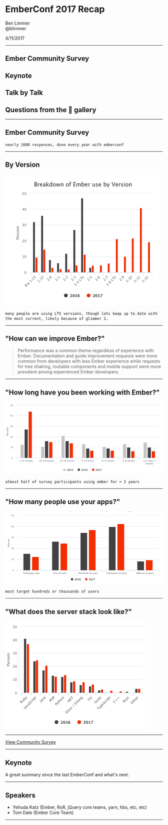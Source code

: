 # EmberConf 2017 Recap

Ben Limmer  
@blimmer

4/11/2017

---

## Ember Community Survey
## Keynote
## Talk by Talk
## Questions from the :peanuts: gallery

***

## Ember Community Survey

```notes
nearly 1600 responses, done every year with emberconf
```

---

## By Version

![](/images/survey/by_version.png)

```notes
many people are using LTS versions, though lots keep up to date with the most current, likely because of glimmer 2.
```

---

## "How can we improve Ember?"

> Performance was a common theme regardless of experience with Ember. Documentation and guide improvement requests were more common from developers with less Ember experience while requests for tree shaking, routable components and mobile support were more prevalent among experienced Ember developers.

---

## "How long have you been working with Ember?"

![](/images/survey/how_long_using_ember.png)

```notes
almost half of survey participants using ember for > 2 years
```

---
## "How many people use your apps?"

![](/images/survey/how_many_people_use.png)

```notes
most target hundreds or thousands of users
```

---
## "What does the server stack look like?"

![](/images/survey/server_lang.png)

---

[View Community Survey](https://emberjs.com/ember-community-survey-2017/)

***

## Keynote

A great summary since the last EmberConf and what's next.

---

## Speakers

* Yehuda Katz (Ember, RoR, jQuery core teams, yarn, hbs, etc, etc)
* Tom Dale (Ember Core Team)

---
